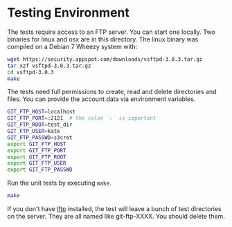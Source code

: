 Testing Environment
===================

The tests require access to an FTP server. You can start one locally.
Two binaries for linux and osx are in this directory. The linux binary was compiled on a Debian 7 Wheezy system with:

```sh
wget https://security.appspot.com/downloads/vsftpd-3.0.3.tar.gz
tar xzf vsftpd-3.0.3.tar.gz
cd vsftpd-3.0.3
make
```

The tests need full permissions to create, read and delete directories and files.
You can provide the account data via environment variables.

```sh
GIT_FTP_HOST=localhost
GIT_FTP_PORT=:2121	# the colon `:` is important
GIT_FTP_ROOT=test_dir
GIT_FTP_USER=kate
GIT_FTP_PASSWD=s3cret
export GIT_FTP_HOST
export GIT_FTP_PORT
export GIT_FTP_ROOT
export GIT_FTP_USER
export GIT_FTP_PASSWD
```

Run the unit tests by executing `make`.

```sh
make
```

If you don't have [lftp] installed, the test will leave a bunch of test directories on the server.
They are all named like git-ftp-XXXX.
You should delete them.

[lftp]: http://lftp.yar.ru/
